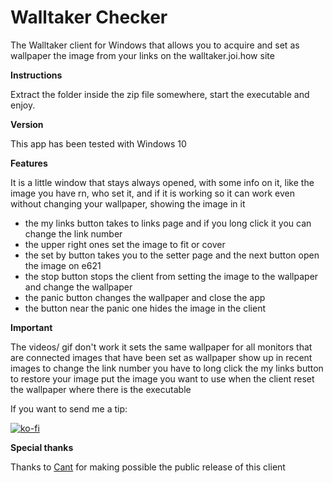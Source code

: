 # Walltaker Checker
The Walltaker client for Windows that allows you to acquire and set as wallpaper the image from your links on the walltaker.joi.how site 
 
**Instructions**

Extract the folder inside the zip file somewhere, start the executable and enjoy.

**Version**

This app has been tested with Windows 10

**Features**

It is a little window that stays always opened, with some info on it, like the image you have rn, who set it, and if it is working
so it can work even without changing your wallpaper, showing the image in it

- the my links button takes to links page and if you long click it you can change the link number
- the upper right ones set the image to fit or cover
- the set by button takes you to the setter page and the next button open the image on e621
- the stop button stops the client from setting the image to the wallpaper and change the wallpaper 
- the panic button changes the wallpaper and close the app
- the button near the panic one hides the image in the client

**Important**

The videos/ gif don't work
it sets the same wallpaper for all monitors that are connected
images that have been set as wallpaper show up in recent images
to change the link number you have to long click the my links button
to restore your image put the image you want to use when the client reset the wallpaper where there is the executable

If you want to send me a tip:

[![ko-fi](https://ko-fi.com/img/githubbutton_sm.svg)](https://ko-fi.com/gios2)

**Special thanks**

Thanks to [Cant](https://walltaker.joi.how/users/cant77) for making possible the public release of this client
